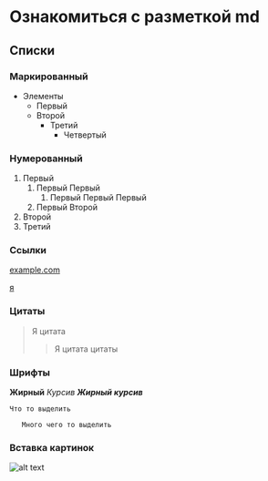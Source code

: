 # Ознакомиться с разметкой md 
## Списки
### Маркированный
+ Элементы  
  +  Первый
  + Второй
    + Третий
      + Четвертый
### Нумерованный   
1. Первый
    1. Первый Первый 
        1. Первый Первый Первый
    2. Первый Второй
2. Второй
3. Третий
### Ссылки

[example.com](http://example.com)

[я]:https://vk.com/id182316760
[я]

### Цитаты
> Я цитата
>> Я цитата цитаты

### Шрифты
**Жирный**
*Курсив*
***Жирный курсив***

`Что то выделить`

```
   Много чего то выделить
```
### Вставка картинок
![alt text](https://pp.userapi.com/c834200/v834200742/1588a6/bBu3WUNmWFA.jpg)
